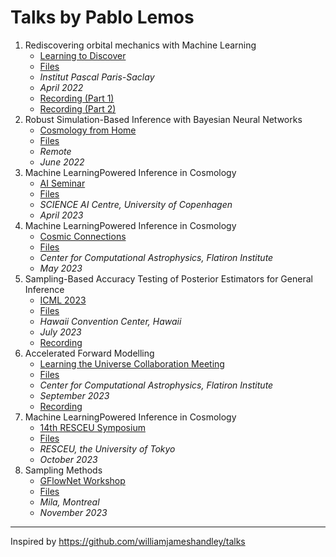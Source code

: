 # Talks by Pablo Lemos

1. Rediscovering orbital mechanics with Machine Learning
    - [Learning to Discover](https://indico.ijclab.in2p3.fr/event/5999/) 
    - [Files](talks/1-Learning_to_Discover-Paris-Apr22)  
    - _Institut Pascal Paris-Saclay_
    - _April 2022_ 
    - [Recording (Part 1)](https://indico.ijclab.in2p3.fr/event/5999/contributions/25931/attachments/18707/25107/Pablo_Lemos_part1_LTD2022.mp4)
    - [Recording (Part 2)](https://indico.ijclab.in2p3.fr/event/5999/contributions/25931/attachments/18707/25113/Pablo_Lemos_part2_LTD2022.mp4)
2. Robust Simulation-Based Inference with Bayesian Neural Networks
    - [Cosmology from Home](https://www.cosmologyfromhome.com) 
    - [Files](talks/2-Cosmology_from_Home-Remote-Jun22)  
    - _Remote_
    - _June 2022_ 
3. Machine LearningPowered Inference in Cosmology
    - [AI Seminar](https://ai.ku.dk/events/ai-seminar-machine-learning-powered-inference-in-cosmology/) 
    - [Files](talks/3-AI_Seminar-Copenhagen-Apr23)  
    - _SCIENCE AI Centre, University of Copenhagen_
    - _April 2023_
4. Machine LearningPowered Inference in Cosmology
    - [Cosmic Connections](https://indico.flatironinstitute.org/event/3624/)
    - [Files](talks/4-Cosmic-Connections-NY-May23)  
    - _Center for Computational Astrophysics, Flatiron Institute_
    - _May 2023_
5. Sampling-Based Accuracy Testing of Posterior Estimators for General Inference
    - [ICML 2023](https://icml.cc/virtual/2023/poster/24029) 
    - [Files](talks/5-ICML-Hawaii-Jul23)  
    - _Hawaii Convention Center, Hawaii_
    - _July 2023_
    - [Recording](https://icml.cc/virtual/2023/poster/24029)
6. Accelerated Forward Modelling
    - [Learning the Universe Collaboration Meeting](https://www.simonsfoundation.org/event/simons-collaboration-on-learning-the-universe-annual-meeting-2023/#:~:text=The%20Learning%20the%20Universe%20Collaboration%27s,two%20years%20of%20collaboration%20work.) 
    - [Files](talks/6-Learning-the-Universe-NY-Sept23)  
    - _Center for Computational Astrophysics, Flatiron Institute_
    - _September 2023_
    - [Recording](https://www.simonsfoundation.org/event/simons-collaboration-on-learning-the-universe-annual-meeting-2023/#:~:text=The%20Learning%20the%20Universe%20Collaboration%27s,two%20years%20of%20collaboration%20work.)
7. Machine LearningPowered Inference in Cosmology
    - [14th RESCEU Symposium](https://www.resceu.s.u-tokyo.ac.jp/symposium/resceu_sympo2023/index.html) 
    - [Files](talks/7-RESCEU-Symposium-Tokyo-Oct23)  
    - _RESCEU, the University of Tokyo_
    - _October 2023_
8. Sampling Methods
    - [GFlowNet Workshop](http://www.gflownet.org)
    - [Files](talks/8-GFN-Workshop-Montreal-Nov23)  
    - _Mila, Montreal_
    - _November 2023_
--- 
Inspired by https://github.com/williamjameshandley/talks
